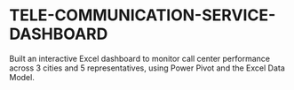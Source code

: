 # TELE-COMMUNICATION-SERVICE-DASHBOARD
Built an interactive Excel dashboard to monitor call center performance across 3 cities and 5 representatives, using Power Pivot and the Excel Data Model.

